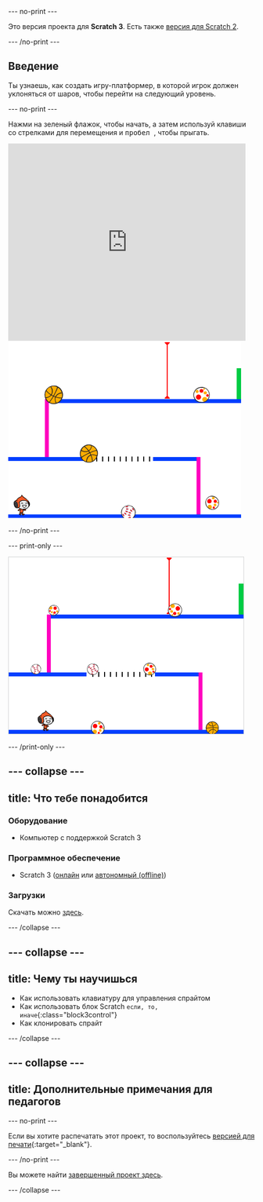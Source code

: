 --- no-print ---

Это версия проекта для **Scratch 3**. Есть также [версия для Scratch 2](https://projects.raspberrypi.org/ru-RU/projects/dodgeball-scratch2).

--- /no-print ---

## Введение

Ты узнаешь, как создать игру-платформер, в которой игрок должен уклоняться от шаров, чтобы перейти на следующий уровень.

--- no-print ---

Нажми на зеленый флажок, чтобы начать, а затем используй клавиши со стрелками для перемещения и <kbd>пробел </kbd>, чтобы прыгать.

<div class="scratch-preview">
  <iframe allowtransparency="true" width="485" height="402" src="https://scratch.mit.edu/projects/embed/251809924/?autostart=false" frameborder="0" scrolling="no"></iframe>
  <img src="images/dodge-final.png">
</div>

--- /no-print ---

--- print-only ---

![играть в вышибалы](images/dodgeball-showcase.png)

--- /print-only ---

--- collapse ---
---
title: Что тебе понадобится
---

### Оборудование

+ Компьютер с поддержкой Scratch 3

### Программное обеспечение

+ Scratch 3 ([онлайн](https://scratch.mit.edu/projects/editor/) или [автономный (offline)](https://scratch.mit.edu/download/))

### Загрузки

Скачать можно [здесь](http://rpf.io/p/ru-RU/dodgeball-go).

--- /collapse ---

--- collapse ---
---
title: Чему ты научишься
---

+ Как использовать клавиатуру для управления спрайтом
+ Как использовать блок Scratch `если, то, иначе`{:class="block3control"}
+ Как клонировать спрайт

--- /collapse ---

--- collapse ---
---
title: Дополнительные примечания для педагогов
---

--- no-print ---

Если вы хотите распечатать этот проект, то воспользуйтесь [версией для печати](https://projects.raspberrypi.org/ru-RU/projects/dodgeball/print){:target="_blank"}.

--- /no-print ---

Вы можете найти [завершенный проект здесь](http://rpf.io/p/ru-RU/dodgeball-get).

--- /collapse ---